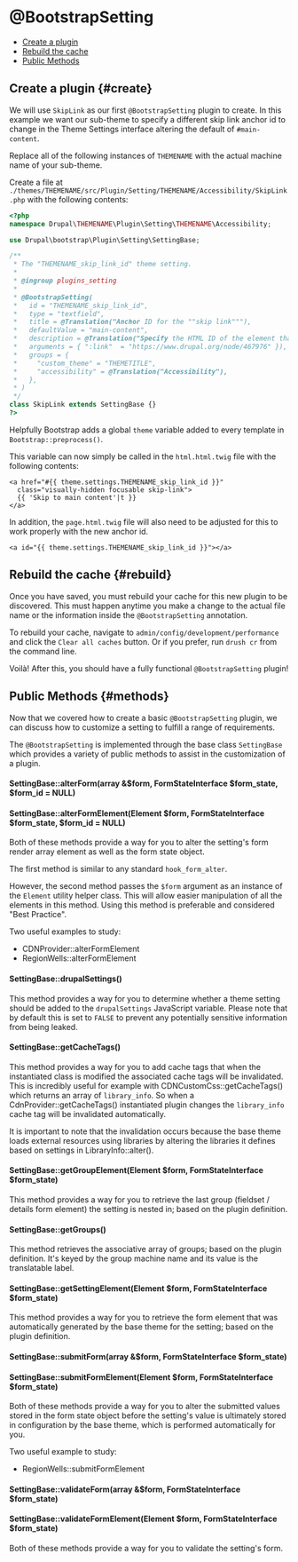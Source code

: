 <!-- @file Documentation for the @BootstrapSetting annotated plugin. -->
<!-- @defgroup -->
<!-- @ingroup -->
# @BootstrapSetting

- [Create a plugin](#create)
- [Rebuild the cache](#rebuild)
- [Public Methods](#methods)

## Create a plugin {#create}

We will use `SkipLink` as our first `@BootstrapSetting` plugin to create. In
this example we want our sub-theme to specify a different skip link anchor id
to change in the Theme Settings interface altering the default of
`#main-content`.

Replace all of the following instances of `THEMENAME` with the actual machine
name of your sub-theme.

Create a file at
`./themes/THEMENAME/src/Plugin/Setting/THEMENAME/Accessibility/SkipLink.php`
with the following contents:

```php
<?php
namespace Drupal\THEMENAME\Plugin\Setting\THEMENAME\Accessibility;

use Drupal\bootstrap\Plugin\Setting\SettingBase;

/**
 * The "THEMENAME_skip_link_id" theme setting.
 *
 * @ingroup plugins_setting
 *
 * @BootstrapSetting(
 *   id = "THEMENAME_skip_link_id",
 *   type = "textfield",
 *   title = @Translation("Anchor ID for the ""skip link"""),
 *   defaultValue = "main-content",
 *   description = @Translation("Specify the HTML ID of the element that the accessible-but-hidden ""skip link"" should link to. (<a href="":link"" target=""_blank"">Read more about skip links</a>.)",
 *   arguments = { ":link"  = "https://www.drupal.org/node/467976" }),
 *   groups = {
 *     "custom_theme" = "THEMETITLE",
 *     "accessibility" = @Translation("Accessibility"),
 *   },
 * )
 */
class SkipLink extends SettingBase {}
?>
```

Helpfully Bootstrap adds a global `theme` variable added to every template
in `Bootstrap::preprocess()`.

This variable can now simply be called in the `html.html.twig` file with the
following contents:

```twig
<a href="#{{ theme.settings.THEMENAME_skip_link_id }}"
  class="visually-hidden focusable skip-link">
  {{ 'Skip to main content'|t }}
</a>
```

In addition, the `page.html.twig` file will also need to be adjusted for this to
work properly with the new anchor id.

```twig
<a id="{{ theme.settings.THEMENAME_skip_link_id }}"></a>
```

## Rebuild the cache {#rebuild}

Once you have saved, you must rebuild your cache for this new plugin to be
discovered. This must happen anytime you make a change to the actual file name
or the information inside the `@BootstrapSetting` annotation.

To rebuild your cache, navigate to `admin/config/development/performance` and
click the `Clear all caches` button. Or if you prefer, run `drush cr` from the
command line.

Voilà! After this, you should have a fully functional `@BootstrapSetting`
plugin!

## Public Methods {#methods}

Now that we covered how to create a basic `@BootstrapSetting` plugin, we can
discuss how to customize a setting to fulfill a range of requirements.

The `@BootstrapSetting` is implemented through the base class `SettingBase`
which provides a variety of public methods to assist in the customization of
a plugin.

#### SettingBase::alterForm(array &$form, FormStateInterface $form_state, $form_id = NULL)
#### SettingBase::alterFormElement(Element $form, FormStateInterface $form_state, $form_id = NULL)

Both of these methods provide a way for you to alter the setting's form render
array element as well as the form state object.

The first method is similar to any standard `hook_form_alter`.

However, the second method passes the `$form` argument as an instance of the
`Element` utility helper class. This will allow easier manipulation of all the
elements in this method. Using this method is preferable and considered
"Best Practice".

Two useful examples to study:

- CDNProvider::alterFormElement
- RegionWells::alterFormElement

#### SettingBase::drupalSettings()

This method provides a way for you to determine whether a theme setting should
be added to the `drupalSettings` JavaScript variable. Please note that by
default this is set to `FALSE` to prevent any potentially sensitive information
from being leaked.

#### SettingBase::getCacheTags()

This method provides a way for you to add cache tags that when the instantiated
class is modified the associated cache tags will be invalidated. This is
incredibly useful for example with CDNCustomCss::getCacheTags() which returns an
array of `library_info`. So when a CdnProvider::getCacheTags() instantiated
plugin changes the `library_info` cache tag will be invalidated automatically.

It is important to note that the invalidation occurs because the base theme
loads external resources using libraries by altering the libraries it defines
based on settings in LibraryInfo::alter().

#### SettingBase::getGroupElement(Element $form, FormStateInterface $form_state)

This method provides a way for you to retrieve the last group (fieldset /
details form element) the setting is nested in; based on the plugin definition.

#### SettingBase::getGroups()

This method retrieves the associative array of groups; based on the plugin
definition. It's keyed by the group machine name and its value is the
translatable label.

#### SettingBase::getSettingElement(Element $form, FormStateInterface $form_state)

This method provides a way for you to retrieve the form element that was
automatically generated by the base theme for the setting; based on the plugin
definition.

#### SettingBase::submitForm(array &$form, FormStateInterface $form_state)
#### SettingBase::submitFormElement(Element $form, FormStateInterface $form_state)

Both of these methods provide a way for you to alter the submitted values
stored in the form state object before the setting's value is ultimately stored
in configuration by the base theme, which is performed automatically for you.

Two useful example to study:

- RegionWells::submitFormElement

#### SettingBase::validateForm(array &$form, FormStateInterface $form_state)
#### SettingBase::validateFormElement(Element $form, FormStateInterface $form_state)

Both of these methods provide a way for you to validate the setting's form.
